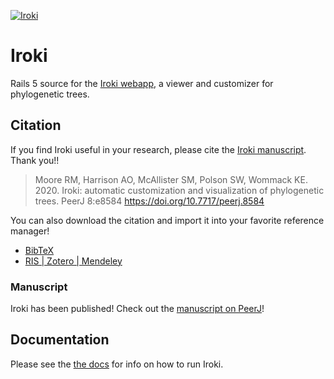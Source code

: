 [![Iroki](https://github.com/mooreryan/iroki_web/blob/master/public/iroki_logo3.png)](https://github.com/mooreryan/iroki_web/blob/master/public/iroki_logo3.png)

# Iroki

Rails 5 source for the [Iroki webapp](https://www.iroki.net), a viewer and customizer for phylogenetic trees.

## Citation

If you find Iroki useful in your research, please cite the [Iroki manuscript](https://doi.org/10.7717/peerj.8584).  Thank you!!


> Moore RM, Harrison AO, McAllister SM, Polson SW, Wommack KE. 2020. Iroki: automatic customization and visualization of phylogenetic trees. PeerJ 8:e8584 https://doi.org/10.7717/peerj.8584

You can also download the citation and import it into your favorite reference manager!

- [BibTeX](https://raw.githubusercontent.com/mooreryan/iroki/master/manuscript_citation/peerj-8584.bib)
- [RIS | Zotero | Mendeley](https://raw.githubusercontent.com/mooreryan/iroki/master/manuscript_citation/peerj-8584.ris)

### Manuscript

Iroki has been published!  Check out the [manuscript on PeerJ](https://doi.org/10.7717/peerj.8584)!

## Documentation

Please see the [the docs](https://www.iroki.net/docs) for info on how to run Iroki.
